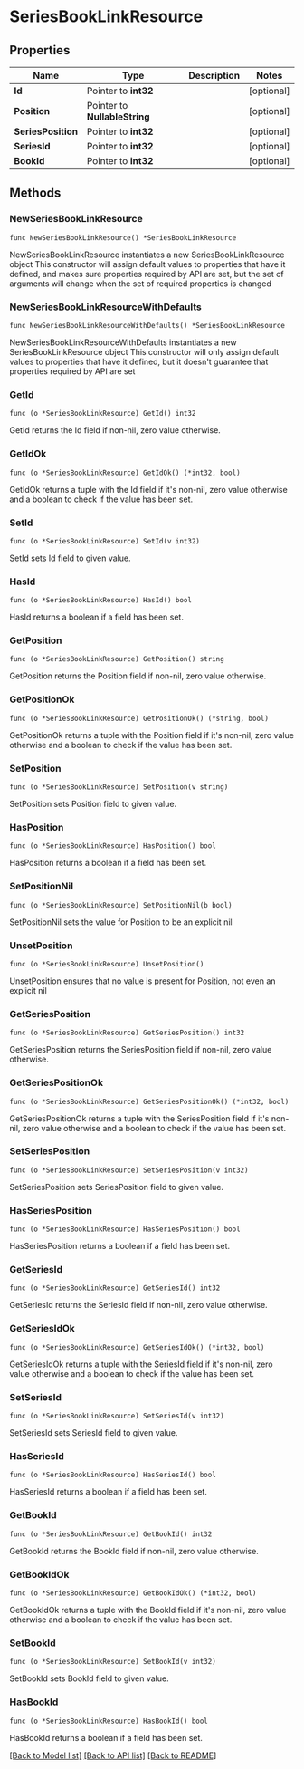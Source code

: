 # SeriesBookLinkResource

## Properties

Name | Type | Description | Notes
------------ | ------------- | ------------- | -------------
**Id** | Pointer to **int32** |  | [optional] 
**Position** | Pointer to **NullableString** |  | [optional] 
**SeriesPosition** | Pointer to **int32** |  | [optional] 
**SeriesId** | Pointer to **int32** |  | [optional] 
**BookId** | Pointer to **int32** |  | [optional] 

## Methods

### NewSeriesBookLinkResource

`func NewSeriesBookLinkResource() *SeriesBookLinkResource`

NewSeriesBookLinkResource instantiates a new SeriesBookLinkResource object
This constructor will assign default values to properties that have it defined,
and makes sure properties required by API are set, but the set of arguments
will change when the set of required properties is changed

### NewSeriesBookLinkResourceWithDefaults

`func NewSeriesBookLinkResourceWithDefaults() *SeriesBookLinkResource`

NewSeriesBookLinkResourceWithDefaults instantiates a new SeriesBookLinkResource object
This constructor will only assign default values to properties that have it defined,
but it doesn't guarantee that properties required by API are set

### GetId

`func (o *SeriesBookLinkResource) GetId() int32`

GetId returns the Id field if non-nil, zero value otherwise.

### GetIdOk

`func (o *SeriesBookLinkResource) GetIdOk() (*int32, bool)`

GetIdOk returns a tuple with the Id field if it's non-nil, zero value otherwise
and a boolean to check if the value has been set.

### SetId

`func (o *SeriesBookLinkResource) SetId(v int32)`

SetId sets Id field to given value.

### HasId

`func (o *SeriesBookLinkResource) HasId() bool`

HasId returns a boolean if a field has been set.

### GetPosition

`func (o *SeriesBookLinkResource) GetPosition() string`

GetPosition returns the Position field if non-nil, zero value otherwise.

### GetPositionOk

`func (o *SeriesBookLinkResource) GetPositionOk() (*string, bool)`

GetPositionOk returns a tuple with the Position field if it's non-nil, zero value otherwise
and a boolean to check if the value has been set.

### SetPosition

`func (o *SeriesBookLinkResource) SetPosition(v string)`

SetPosition sets Position field to given value.

### HasPosition

`func (o *SeriesBookLinkResource) HasPosition() bool`

HasPosition returns a boolean if a field has been set.

### SetPositionNil

`func (o *SeriesBookLinkResource) SetPositionNil(b bool)`

 SetPositionNil sets the value for Position to be an explicit nil

### UnsetPosition
`func (o *SeriesBookLinkResource) UnsetPosition()`

UnsetPosition ensures that no value is present for Position, not even an explicit nil
### GetSeriesPosition

`func (o *SeriesBookLinkResource) GetSeriesPosition() int32`

GetSeriesPosition returns the SeriesPosition field if non-nil, zero value otherwise.

### GetSeriesPositionOk

`func (o *SeriesBookLinkResource) GetSeriesPositionOk() (*int32, bool)`

GetSeriesPositionOk returns a tuple with the SeriesPosition field if it's non-nil, zero value otherwise
and a boolean to check if the value has been set.

### SetSeriesPosition

`func (o *SeriesBookLinkResource) SetSeriesPosition(v int32)`

SetSeriesPosition sets SeriesPosition field to given value.

### HasSeriesPosition

`func (o *SeriesBookLinkResource) HasSeriesPosition() bool`

HasSeriesPosition returns a boolean if a field has been set.

### GetSeriesId

`func (o *SeriesBookLinkResource) GetSeriesId() int32`

GetSeriesId returns the SeriesId field if non-nil, zero value otherwise.

### GetSeriesIdOk

`func (o *SeriesBookLinkResource) GetSeriesIdOk() (*int32, bool)`

GetSeriesIdOk returns a tuple with the SeriesId field if it's non-nil, zero value otherwise
and a boolean to check if the value has been set.

### SetSeriesId

`func (o *SeriesBookLinkResource) SetSeriesId(v int32)`

SetSeriesId sets SeriesId field to given value.

### HasSeriesId

`func (o *SeriesBookLinkResource) HasSeriesId() bool`

HasSeriesId returns a boolean if a field has been set.

### GetBookId

`func (o *SeriesBookLinkResource) GetBookId() int32`

GetBookId returns the BookId field if non-nil, zero value otherwise.

### GetBookIdOk

`func (o *SeriesBookLinkResource) GetBookIdOk() (*int32, bool)`

GetBookIdOk returns a tuple with the BookId field if it's non-nil, zero value otherwise
and a boolean to check if the value has been set.

### SetBookId

`func (o *SeriesBookLinkResource) SetBookId(v int32)`

SetBookId sets BookId field to given value.

### HasBookId

`func (o *SeriesBookLinkResource) HasBookId() bool`

HasBookId returns a boolean if a field has been set.


[[Back to Model list]](../README.md#documentation-for-models) [[Back to API list]](../README.md#documentation-for-api-endpoints) [[Back to README]](../README.md)


